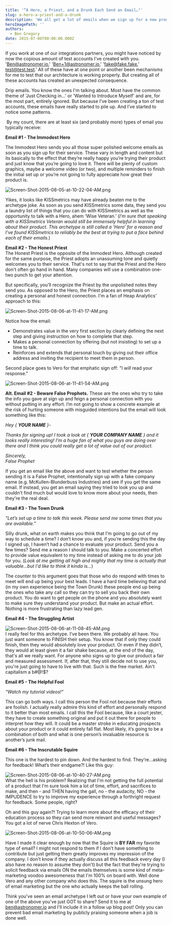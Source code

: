 ```yaml
---
title: '“A Hero, a Priest, and a Drunk Each Send an Email…"'
slug: a-hero-a-priest-and-a-drunk
description: 'We all get a lot of emails when we sign up for a new product. But have you ever read them? Well, we did.'
heroImagePath: ''
authors:
  - Ben Gregory
date: 2015-07-06T00:00:00.000Z
---
```


If you work at one of our integrations partners, you might have noticed by now the copious amount of test accounts I've created with you. 'Ben@astronomer.io,' 'Ben+1@astronomer.io,' 'fake@fake.fake,' test@test.test.' All of these have at one point or another been mechanisms for me to test that our architecture is working properly. But creating all of these accounts has created an unexpected consequence.  
  
Drip emails. You know the ones I'm talking about. Most have the common theme of 'Just Checking in...' or 'Wanted to Introduce Myself' and are, for the most part, entirely ignored. But because I’ve been creating a ton of test accounts, these emails have really started to pile up. And I’ve started to notice some patterns.

&nbsp;By my count, there are at least six (and probably more) types of email you typically receive:

**Email #1 - The Immodest Hero**

The Immodest Hero sends you all those super polished welcome emails as soon as you sign up for their service. These vary in length and content but its basically to the effect that they’re really happy you’re trying their product and just know that you’re going to love it. There will be plenty of custom graphics, maybe a welcome video (or two), and multiple reminders to finish the initial set up or you’re not going to fully appreciate how great their product is.   
  
 ![Screen-Shot-2015-08-05-at-10-22-04-AM.png](../assets/Screen-Shot-2015-08-05-at-10-22-04-AM.png "Screen-Shot-2015-08-05-at-10-22-04-AM.png")  
  
Yikes, it looks like KISSmetrics may have already beaten me to the archetype joke. As soon as you send KISSmetrics some data, they send you a laundry list of things that you can do with KISSmetrics as well as the opportunity to talk with a Hero, ahem ‘Wise Veteran.’ (_I’m sure that speaking with a KISSmetrics Veteran would still be immensely helpful in learning about their product. This archetype is still called a ‘Hero’ for a reason and I’ve found KISSmetrics to reliably be the best at trying to put a face behind each of their emails._)  
  
**Email #2 - The Honest Priest**  
The Honest Priest is the opposite of the Immodest Hero. Although created for the same purpose, the Priest adopts an unassuming tone and quietly welcomes you to their service. That's not to say that the Priest and the Hero don't often go hand in hand. Many companies will use a combination one-two punch to get your attention.   
  
But specifically, you’ll recognize the Priest by the unpolished notes they send you. As opposed to the Hero, the Priest places an emphasis on creating a personal and honest connection. I'm a fan of Heap Analytics' approach to this:  
  
 ![Screen-Shot-2015-08-06-at-11-41-17-AM.png](../assets/Screen-Shot-2015-08-06-at-11-41-17-AM.png "Screen-Shot-2015-08-06-at-11-41-17-AM.png")  
  
Notice how the email:

- Demonstrates value in the very first section by clearly defining the next step and giving instruction on how to complete that step.
- Makes a personal connection by offering (but not insisting) to set up a time to talk.
- Reinforces and extends that personal touch by giving out their office address and inviting the recipient to meet them in person.

Second place goes to Vero for that emphatic sign off: "I _will_ read your response."

![Screen-Shot-2015-08-06-at-11-41-54-AM.png](../assets/Screen-Shot-2015-08-06-at-11-41-54-AM.png "Screen-Shot-2015-08-06-at-11-41-54-AM.png")

**Alt. Email #2 - Beware False Prophets.** These are the ones who try to take the info you gave at sign up and feign a personal connection with you without putting in any effort. I’m not going to show a concrete example at the risk of hurting someone with misguided intentions but the email will look something like this:

_Hey { **YOUR NAME** }-_  
  
_Thanks for signing up! I took a look at { **YOUR COMPANY NAME** } and it looks really interesting! I’m a huge fan of what you guys are doing over there and I think you could really get a lot of value out of our product._  
  
_Sincerely,_  
_False Prophet&nbsp;_

If you get an email like the above and want to test whether the person sending it is a False Prophet, intentionally sign up with a fake company name (e.g. McKullen-Blunderbuss Industries) and see if you get the same email. If instead, you get an email saying they tried to look you up and couldn't find much but would love to know more about your needs, then they're the real deal.  
  
**Email #3 - The Town Drunk**   
  
_"Let’s set up a time to talk this week. Please send me some times that you are available.”_  
  
Silly drunk, what on earth makes you think that I’m going to go out of my way to schedule a time? I don’t know you and, if you’re sending this the day I signed up, I haven’t had a chance to evaluate your product. Send you a few times? Send me a reason I should talk to you. Make a concerted effort to provide value equivalent to my time instead of asking me to do your job for you. (_Look at me getting all high and mighty that my time is actually that valuable...but I'd like to think it kinda is..._)  
  
The counter to this argument goes that those who do respond with times to meet will end up being your best leads. I have a hard time believing that and (in my own experience being the Town Drunk) these people end up being the ones who take any call so they can try to sell you back their own product. You do want to get people on the phone and you absolutely want to make sure they understand your product. But make an actual effort. Nothing is more frustrating than lazy lead gen.

**Email #4 - The Struggling Artist**

![Screen-Shot-2015-08-06-at-11-08-45-AM.png](../assets/Screen-Shot-2015-08-06-at-11-08-45-AM.png "Screen-Shot-2015-08-06-at-11-08-45-AM.png")  
I really feel for this archetype. I’ve been there. We probably all have. You just want someone to FINISH their setup. You know that if only they could finish, then they would absolutely love your product. Or even if they didn’t, they would at least given it a fair shake because, at the end of the day, that's all we really want. For anyone who signs up to give our product a fair and measured assessment. If, after that, they still decide not to use you, you're just going to have to live with that. Such is the free market. Ain't capitalism a b#@!$?  
  
**Email #5 - The Helpful Fool**

_“Watch my tutorial videos!"_

This can go both ways. I call this person the Fool not because their efforts are foolish. I actually really admire this kind of effort and personally respond to it better than most emails. I call this the Fool because, like a court jester, they have to create something original and put it out there for people to interpret how they will. It could be a master stroke in educating prospects about your product or it could entirely fall flat. Most likely, it’s going to be a combination of both and what is one person’s invaluable resource is another’s junk mail.  
  
  
**Email #6 - The Inscrutable Squire**   
  
This one is the hardest to pin down. And the hardest to find. They’re…asking for feedback! What’s their endgame?! Like this guy:  
  
 ![Screen-Shot-2015-08-06-at-10-40-27-AM.png](../assets/Screen-Shot-2015-08-06-at-10-40-27-AM.png "Screen-Shot-2015-08-06-at-10-40-27-AM.png")  
What the hell is his problem? Realizing that I'm not getting the full potential of a product that I'm sure took him a lot of time, effort, and sacrifices to make, and then - and THEN having the gall, no - the audacity, NO - the IMPUDENCE to try to improve my experience through a forthright request for feedback. Some people, right?  
  
Oh and this guy again?! Trying to learn more about the efficacy of their education process so they can send more relevant and useful messages? You got a lot of nerve Chris Hexton of Vero.  
  
 ![Screen-Shot-2015-08-06-at-10-50-06-AM.png](../assets/Screen-Shot-2015-08-06-at-10-50-06-AM.png "Screen-Shot-2015-08-06-at-10-50-06-AM.png")  
  
Have I made it clear enough by now that the Squire is **BY FAR** my favorite type of email? I might not respond to them if I don't have something to contribute but just getting them greatly improves my impression of the company. I don't know if they actually discuss all this feedback every day (I also have no reason to assume they don't) but the fact that they're trying to solicit feedback via emails ON the emails themselves is some kind of meta-marketing voodoo awesomeness that I'm 100% on board with. Well done Vero and any other company who does this. The squire is the unsung hero of email marketing but the one who actually keeps the ball rolling.

Think you've seen an email archetype I left out or have your own example of one of the above you've just GOT to share? Send it to me at ben@astronomer.io and I'll include it in a follow up blog post! Only you can prevent bad email marketing by publicly praising someone when a job is done well.

